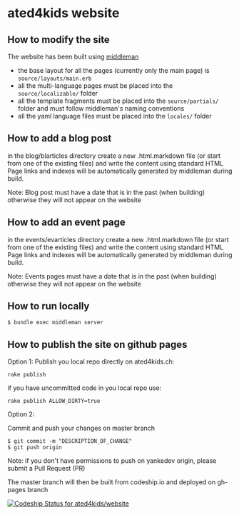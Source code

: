 ated4kids website
=================

How to modify the site
---------------

The website has been built using [middleman](http://middlemanapp.com/)

* the base layout for all the pages (currently only the main page) is `source/layouts/main.erb`
* all the multi-language pages must be placed into the `source/localizable/` folder
* all the template fragments must be placed into the `source/partials/` folder and must follow middleman's naming conventions
* all the yaml language files must be placed into the `locales/` folder

How to add a blog post
---------------
in the blog/blarticles directory create a new .html.markdown file (or start from one of the existing files) and write the content using standard HTML
Page links and indexes will be automatically generated by middleman during build.

Note: Blog post must have a date that is in the past (when building) otherwise they will not appear on the website

How to add an event page
---------------
in the events/evarticles directory create a new .html.markdown file (or start from one of the existing files) and write the content using standard HTML
Page links and indexes will be automatically generated by middleman during build.

Note: Events pages must have a date that is in the past (when building) otherwise they will not appear on the website

How to run locally
------------------
```
$ bundle exec middleman server
```

How to publish the site on github pages
------------------
Option 1: 
Publish you local repo directly on ated4kids.ch:
```                   
rake publish
```

if you have uncommitted code in you local repo use:
```                   
rake publish ALLOW_DIRTY=true
```

Option 2: 

Commit and push your changes on master branch
```                   
$ git commit -m "DESCRIPTION_OF_CHANGE"
$ git push origin
```

Note: if you don't have permissions to push on yankedev origin, please submit a Pull Request (PR)

The master branch will then be built from codeship.io and deployed on gh-pages branch

[ ![Codeship Status for ated4kids/website](https://www.codeship.io/projects/3bcaeec0-183c-0132-b3e5-2e34434bc74d/status)](https://codeship.com/projects/36762)
